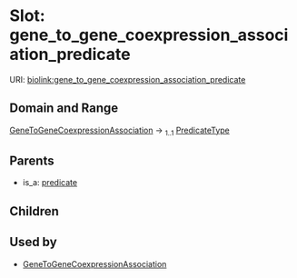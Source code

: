 
# Slot: gene_to_gene_coexpression_association_predicate




URI: [biolink:gene_to_gene_coexpression_association_predicate](https://w3id.org/biolink/vocab/gene_to_gene_coexpression_association_predicate)


## Domain and Range

[GeneToGeneCoexpressionAssociation](GeneToGeneCoexpressionAssociation.md) &#8594;  <sub>1..1</sub> [PredicateType](types/PredicateType.md)

## Parents

 *  is_a: [predicate](predicate.md)

## Children


## Used by

 * [GeneToGeneCoexpressionAssociation](GeneToGeneCoexpressionAssociation.md)
